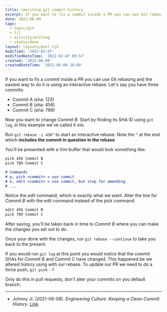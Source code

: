 ```yaml
---
title: rewriting git commit history
excerpt: If you want to fix a commit inside a PR you can use Git rebasing and the easiest way to do it is using an interactive rebase
date: 2021-06-09
tags:
  - topic/git
  - til
  - activity/writing
  - status/done
layout: layouts/post.njk
modified: '2022-02-07'
modifiedDateTime: '2022-02-07 09:57'
created: '2021-06-09'
createdDateTime: '2021-06-09 10:00'
---
```


If you want to fix a commit inside a PR you can use Git rebasing and the easiest way to do it is using an interactive rebase. Let's say you have three commits:

- Commit A (sha: 123)
- Commit B (sha: 456)
- Commit C (sha: 789)

Now you want to change _Commit B_. Start by finding its SHA ID using `git log`, in this example we've called it `456`.

Run `git rebase -i 456^` to start an interactive rebase. Note the `^` at the end which **includes the commit in question in the rebase**

You'll be presented with a Vim buffer that would look something like:

```md
pick 456 Commit B
pick 789 Commit C

# Commands
# p, pick <commit> = use commit
# e, edit <commit> = use commit, but stop for amending
# ...
```

Notice the _edit_ command, which is exactly what we want. Alter the line for _Commit B_ with the edit command instead of the pick command.

```md
edit 456 Commit B
pick 789 Commit C
```

After saving, you'll be taken back in time to _Commit B_ where you can make the changes you set out to do.

Once your done with the changes, run `git rebase --continue` to take you back to the present.

If you would run `git log` at this point you would notice that the commit SHAs for Commit B and Commit C have changed. This happened be we altered history using with our rebase. To update our PR we need to do a force push, `git push -f`

Only do this in pull requests, don't alter your commits on you default branch.

---

- Johnny Ji. (2021-06-08). _Engineering Culture: Keeping a Clean Commit History_. [Link](https://johnnyisji.medium.com/engineering-culture-keeping-a-clean-commit-history-453f950c1f2d)